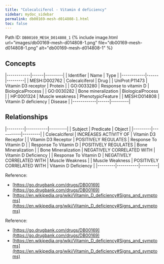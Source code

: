 ```yaml
---
title: "Colecalciferol - Vitamin d deficiency"
sidebar: mydoc_sidebar
permalink: db00169-mesh-d014808-1.html
toc: false 
---
```



Path ID: `DB00169_MESH_D014808_1`
{% include image.html url="images/db00169-mesh-d014808-1.png" file="db00169-mesh-d014808-1.png" alt="db00169-mesh-d014808-1" %}

## Concepts

|------------|------|---------|
| Identifier | Name | Type    |
|------------|------|---------|
| MESH:D002762 | Colecalciferol | Drug |
| UniProt:P11473 | Vitamin D3 receptor | Protein |
| GO:0033280 | Response to vitamin D | BiologicalProcess |
| GO:0030282 | Bone mineralization | BiologicalProcess |
| HP:0001324 | Muscle weakness | PhenotypicFeature |
| MESH:D014808 | Vitamin D deficiency | Disease |
|------------|------|---------|

## Relationships

|---------|-----------|---------|
| Subject | Predicate | Object  |
|---------|-----------|---------|
| Colecalciferol | INCREASES ACTIVITY OF | Vitamin D3 Receptor |
| Vitamin D3 Receptor | POSITIVELY REGULATES | Response To Vitamin D |
| Response To Vitamin D | POSITIVELY REGULATES | Bone Mineralization |
| Bone Mineralization | NEGATIVELY CORRELATED WITH | Vitamin D Deficiency |
| Response To Vitamin D | NEGATIVELY CORRELATED WITH | Muscle Weakness |
| Muscle Weakness | POSITIVELY CORRELATED WITH | Vitamin D Deficiency |
|---------|-----------|---------|

Reference: 
  - [https://go.drugbank.com/drugs/DB00169](https://go.drugbank.com/drugs/DB00169)
  - [https://en.wikipedia.org/wiki/Vitamin_D_deficiency#Signs_and_symptoms](https://en.wikipedia.org/wiki/Vitamin_D_deficiency#Signs_and_symptoms)

Reference: 
  - [https://go.drugbank.com/drugs/DB00169](https://go.drugbank.com/drugs/DB00169)
  - [https://en.wikipedia.org/wiki/Vitamin_D_deficiency#Signs_and_symptoms](https://en.wikipedia.org/wiki/Vitamin_D_deficiency#Signs_and_symptoms)
